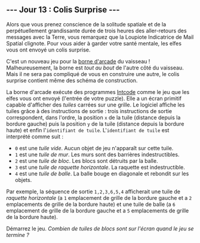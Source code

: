 ## --- Jour 13 : Colis Surprise ---

Alors que vous prenez conscience de la solitude spatiale et de la perpétuellement grandissante durée de trois heures des aller-retours des messages avec la Terre, vous remarquez que la Loupiote Indicatrice de Mail Spatial clignote. Pour vous aider à garder votre santé mentale, les elfes vous ont envoyé un colis surprise.

C'est un nouveau jeu pour la [borne d'arcade](https://fr.wikipedia.org/wiki/Borne_d%27arcade) du vaisseau ! Malheureusement, la borne est *tout au bout* de l'autre côté du vaisseau. Mais il ne sera pas compliqué de vous en construire une autre, le colis surprise contient même des schéma de construction.

La borne d'arcade exécute des programmes [Intcode](https://openhivefr.github.io/summercode/2020/day/9) comme le jeu que les elfes vous ont envoyé (l'entrée de votre puzzle). Elle a un écran primitif capable d'afficher des *tuiles* carrées sur une grille. Le logiciel affiche les tuiles grâce à des instructions de sortie : trois instructions de sortie correspondent, dans l'ordre, la position `x` de la tuile (distance depuis la bordure gauche) puis la position `y` de la tuile (distance depuis la bordure haute) et enfin l'`identifiant de tuile`. L'`identifiant de tuile` est interprété comme suit :

- `0` est une *tuile vide*. Aucun objet de jeu n'apparaît sur cette  tuile.
- `1` est une *tuile de mur*. Les murs sont des barrières indestructibles.
- `2` est une *tuile de bloc*. Les blocs sont détruits par la balle.
- `3` est une *tuile de raquette horizontale*. La raquette est indestructible.
- `4` est une *tuile de balle*. La balle bouge en diagonale et rebondit sur les objets.

Par exemple, la séquence de sortie ``1,2,3,6,5,4`` afficherait une tuile de *raquette horizontale* (a `1` emplacement de grille de la bordure gauche et a `2` emplacements de grille de la bordure haute) et une tuile de balle (a `6` emplacement de grille de la bordure gauche et a `5` emplacements de grille de la bordure haute).

Démarrez le jeu. *Combien de tuiles de blocs sont sur l'écran quand le jeu se termine ?*
